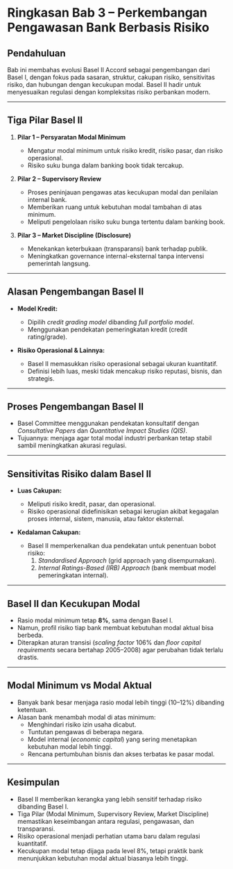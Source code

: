 # Ringkasan Bab 3 – Perkembangan Pengawasan Bank Berbasis Risiko

## Pendahuluan
Bab ini membahas evolusi Basel II Accord sebagai pengembangan dari Basel I, dengan fokus pada sasaran, struktur, cakupan risiko, sensitivitas risiko, dan hubungan dengan kecukupan modal. Basel II hadir untuk menyesuaikan regulasi dengan kompleksitas risiko perbankan modern.

---

## Tiga Pilar Basel II
1. **Pilar 1 – Persyaratan Modal Minimum**  
   - Mengatur modal minimum untuk risiko kredit, risiko pasar, dan risiko operasional.  
   - Risiko suku bunga dalam banking book tidak tercakup.

2. **Pilar 2 – Supervisory Review**  
   - Proses peninjauan pengawas atas kecukupan modal dan penilaian internal bank.  
   - Memberikan ruang untuk kebutuhan modal tambahan di atas minimum.  
   - Meliputi pengelolaan risiko suku bunga tertentu dalam banking book.

3. **Pilar 3 – Market Discipline (Disclosure)**  
   - Menekankan keterbukaan (transparansi) bank terhadap publik.  
   - Meningkatkan governance internal-eksternal tanpa intervensi pemerintah langsung.  

---

## Alasan Pengembangan Basel II
- **Model Kredit:**  
  - Dipilih *credit grading model* dibanding *full portfolio model*.  
  - Menggunakan pendekatan pemeringkatan kredit (credit rating/grade).  

- **Risiko Operasional & Lainnya:**  
  - Basel II memasukkan risiko operasional sebagai ukuran kuantitatif.  
  - Definisi lebih luas, meski tidak mencakup risiko reputasi, bisnis, dan strategis.  

---

## Proses Pengembangan Basel II
- Basel Committee menggunakan pendekatan konsultatif dengan *Consultative Papers* dan *Quantitative Impact Studies (QIS)*.  
- Tujuannya: menjaga agar total modal industri perbankan tetap stabil sambil meningkatkan akurasi regulasi.  

---

## Sensitivitas Risiko dalam Basel II
- **Luas Cakupan:**  
  - Meliputi risiko kredit, pasar, dan operasional.  
  - Risiko operasional didefinisikan sebagai kerugian akibat kegagalan proses internal, sistem, manusia, atau faktor eksternal.  

- **Kedalaman Cakupan:**  
  - Basel II memperkenalkan dua pendekatan untuk penentuan bobot risiko:  
    1. *Standardised Approach* (grid approach yang disempurnakan).  
    2. *Internal Ratings-Based (IRB) Approach* (bank membuat model pemeringkatan internal).  

---

## Basel II dan Kecukupan Modal
- Rasio modal minimum tetap **8%**, sama dengan Basel I.  
- Namun, profil risiko tiap bank membuat kebutuhan modal aktual bisa berbeda.  
- Diterapkan aturan transisi (*scaling factor* 106% dan *floor capital requirements* secara bertahap 2005–2008) agar perubahan tidak terlalu drastis.  

---

## Modal Minimum vs Modal Aktual
- Banyak bank besar menjaga rasio modal lebih tinggi (10–12%) dibanding ketentuan.  
- Alasan bank menambah modal di atas minimum:  
  - Menghindari risiko izin usaha dicabut.  
  - Tuntutan pengawas di beberapa negara.  
  - Model internal (*economic capital*) yang sering menetapkan kebutuhan modal lebih tinggi.  
  - Rencana pertumbuhan bisnis dan akses terbatas ke pasar modal.  

---

## Kesimpulan
- Basel II memberikan kerangka yang lebih sensitif terhadap risiko dibanding Basel I.  
- Tiga Pilar (Modal Minimum, Supervisory Review, Market Discipline) memastikan keseimbangan antara regulasi, pengawasan, dan transparansi.  
- Risiko operasional menjadi perhatian utama baru dalam regulasi kuantitatif.  
- Kecukupan modal tetap dijaga pada level 8%, tetapi praktik bank menunjukkan kebutuhan modal aktual biasanya lebih tinggi.  
